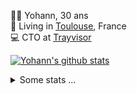 <p>
  👨🏻 <bold>Yohann</bold>, 30 ans<br/>
  💼 Living in <a href="https://www.google.com/maps?q=toulouse">Toulouse</a>, France<br/>
  💻 CTO at <a href="https://trayvisor.com/">Trayvisor</a><br/>
</p>

<a href="https://github.com/anuraghazra/github-readme-stats"><img align="center" src="https://github-readme-stats-dviw-8taegaswk-yohann84ls-projects.vercel.app//api?username=yohann84L&show_icons=true&include_all_commits=true" alt="Yohann's github stats" /> </a>


<details>
  <summary>Some stats ...</summary><br/>
  

<!--START_SECTION:waka-->
![Code Time](http://img.shields.io/badge/Code%20Time-1%2C241%20hrs%201%20min-blue)

![Profile Views](http://img.shields.io/badge/Profile%20Views-0-blue)

**🐱 My GitHub Data** 

> 📦 441.0 kB Used in GitHub's Storage 
 > 
> 🏆 413 Contributions in the Year 2025
 > 
> 🚫 Not Opted to Hire
 > 
> 📜 26 Public Repositories 
 > 
> 🔑 21 Private Repositories 
 > 
**I'm an Early 🐤** 

```text
🌞 Morning                23606 commits       ████████░░░░░░░░░░░░░░░░░   30.00 % 
🌆 Daytime                45303 commits       ██████████████░░░░░░░░░░░   57.57 % 
🌃 Evening                9638 commits        ███░░░░░░░░░░░░░░░░░░░░░░   12.25 % 
🌙 Night                  142 commits         ░░░░░░░░░░░░░░░░░░░░░░░░░   00.18 % 
```
📅 **I'm Most Productive on Wednesday** 

```text
Monday                   14981 commits       █████░░░░░░░░░░░░░░░░░░░░   19.04 % 
Tuesday                  14713 commits       █████░░░░░░░░░░░░░░░░░░░░   18.70 % 
Wednesday                16282 commits       █████░░░░░░░░░░░░░░░░░░░░   20.69 % 
Thursday                 15921 commits       █████░░░░░░░░░░░░░░░░░░░░   20.23 % 
Friday                   15273 commits       █████░░░░░░░░░░░░░░░░░░░░   19.41 % 
Saturday                 542 commits         ░░░░░░░░░░░░░░░░░░░░░░░░░   00.69 % 
Sunday                   977 commits         ░░░░░░░░░░░░░░░░░░░░░░░░░   01.24 % 
```


📊 **This Week I Spent My Time On** 

```text
🕑︎ Time Zone: Europe/Paris

💬 Programming Languages: 
Image (svg)              5 hrs 30 mins       ████████████████████████░   95.67 % 
Other                    14 mins             █░░░░░░░░░░░░░░░░░░░░░░░░   04.33 % 

🔥 Editors: 
Figma                    5 hrs 20 mins       ███████████████████████░░   92.82 % 
Zed                      24 mins             ██░░░░░░░░░░░░░░░░░░░░░░░   07.18 % 

💻 Operating System: 
Mac                      5 hrs 45 mins       █████████████████████████   100.00 % 
```

**I Mostly Code in Python** 

```text
Python                   25 repos            █████████████░░░░░░░░░░░░   53.19 % 
Jupyter Notebook         4 repos             ██░░░░░░░░░░░░░░░░░░░░░░░   08.51 % 
JavaScript               3 repos             ██░░░░░░░░░░░░░░░░░░░░░░░   06.38 % 
HTML                     2 repos             █░░░░░░░░░░░░░░░░░░░░░░░░   04.26 % 
Shell                    1 repo              █░░░░░░░░░░░░░░░░░░░░░░░░   02.13 % 
```




 Last Updated on 29/05/2025 00:41:42 UTC
<!--END_SECTION:waka-->
